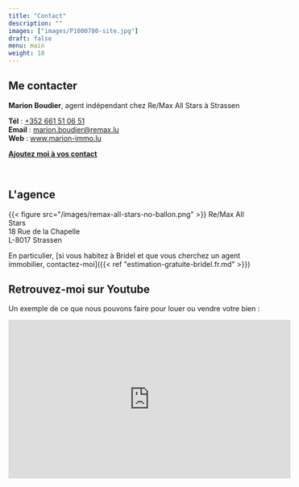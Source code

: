 ```yaml
---
title: "Contact"
description: ""
images: ["images/P1000780-site.jpg"]
draft: false
menu: main
weight: 10
---
```




## Me contacter

<b>Marion Boudier</b>, agent indépendant chez Re/Max All Stars à Strassen 

**Tél** : <a href="tel:+352%20661%2051%2006%2051">+352 661 51 06 51</a>  
**Email** : <a href="mailto:marion.boudier@remax.lu" alt="Email">marion.boudier@remax.lu</a>   
**Web** : <a href="http://www.marion-immo.lu" >www.marion-immo.lu</a>   

<a href="/vcard/marion-boudier-remax.vcf" alt="VCard"><b>Ajoutez moi à vos contact</b></a>   


<br/>

## L'agence

{{< figure src="/images/remax-all-stars-no-ballon.png" >}}
Re/Max All Stars<br/>
18 Rue de la Chapelle<br/>
L-8017 Strassen

<!--
<iframe src="https://www.google.com/maps/embed?pb=!1m18!1m12!1m3!1d83252.65724932555!2d5.994337748974398!3d49.62048470843395!2m3!1f0!2f0!3f0!3m2!1i1024!2i768!4f13.1!3m3!1m2!1s0x47954eae9f64aae9%3A0xa4136234c313e536!2sRE+%2F+MAX+-+All+Stars!5e0!3m2!1sfr!2slu!4v1561615910306!5m2!1sfr!2slu" width="400" height="300" frameborder="0" style="border:0" allowfullscreen></iframe>
-->

En particulier, [si vous habitez à Bridel et que vous cherchez un agent immobilier, contactez-moi]({{< ref  "estimation-gratuite-bridel.fr.md" >}})

## Retrouvez-moi sur Youtube

Un exemple de ce que nous pouvons faire pour louer ou vendre votre bien : 

<div class="youtubevideowrap">
    <div class="video-container">
    <iframe width="560" height="315" src="https://www.youtube.com/embed/Y4GGS9TNRoI" frameborder="0" allow="accelerometer; autoplay; encrypted-media; gyroscope; picture-in-picture" allowfullscreen></iframe>
    </div>
</div>
